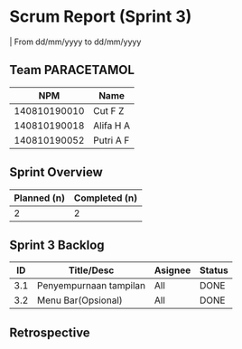 # Scrum Report (Sprint 3)
| From dd/mm/yyyy to dd/mm/yyyy

## Team PARACETAMOL
| NPM           | Name        |
| ------------- |-------------|
| 140810190010  | Cut F Z     |
| 140810190018  | Alifa H A   |
| 140810190052  | Putri A F   |

## Sprint Overview
| Planned (n)   | Completed (n) |
| ------------- |-------------- |
| 2             | 2             |

## Sprint 3 Backlog

| ID  | Title/Desc | Asignee | Status |
| --- | ---------- | ------- | ------ |
| 3.1 | Penyempurnaan tampilan | All | DONE |
| 3.2 | Menu Bar(Opsional) | All | DONE |


## Retrospective 

